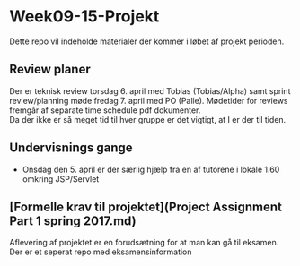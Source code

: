 # Week09-15-Projekt	
Dette repo vil indeholde materialer der kommer i løbet af projekt perioden.

## Review planer
Der er teknisk review torsdag 6. april med Tobias (Tobias/Alpha) samt sprint review/planning møde fredag 7. april med PO (Palle).
Mødetider for reviews fremgår af separate time schedule pdf dokumenter.   
Da der ikke er så meget tid til hver gruppe er det vigtigt, at I er der til tiden.

## Undervisnings gange
- Onsdag den 5. april er der særlig hjælp fra en af tutorene i lokale 1.60 omkring JSP/Servlet

## [Formelle krav til projektet](Project Assignment Part 1 spring 2017.md)
Aflevering af projektet er en forudsætning for at man kan gå til eksamen. Der er et seperat repo med eksamensinformation
